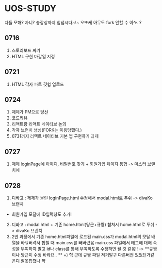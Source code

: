 ﻿# UOS-STUDY
 
 다들 모해? 자니?
 총장상까지 힘냅시다~!~
 오또케 아무도 fork 안할 수 이쏘..?
 
 ## 0716
 1. 스토리보드 짜기
 2. HTML 구현 마감일 지정
 
 ## 0721
 1. HTML 각자 파트 깃헙 업로드
 
 ## 0724
 1. 제제가 PM으로 당선
 2. 코드리뷰
 3. 리액트랑 리액트 네이티브 논의
 4. 각자 브런치 생성(FORK는 이용당했다.)
 5. 0731까지 리엑트 네이티브 기본 앱 구현하기 과제
 
 ## 0727
 1. 제제 loginPage에 아이디, 비밀번호 찾기 + 회원가입 페이지 통합 -> 마스터 브랜치에 

 ## 0728
 1. 디바고 : 제제가 올린 loginPage.html 수정해서 modal.html로 푸쉬 -> divaKo 브랜치
 - 회원가입 모달에 ID입력창도 추가!
 2. 디바고 : modal.html + 기존 home.html(당근+규짱) 합쳐서 home.html로 푸쉬 -> divaKo 브랜치
 3. 2번 과정에서 기존 home.html파일에 로드된 main.css가 modal.html의 모달 배열을 바꿔버려서 합칠 때 main.css를 빼버렸음
    main.css 파일에서 태그에 대해 속성을 부여하지 말고 id나 class를 통해 부여하도록 수정하면 될 것 같음!! ->  **규짱이나 당근이 수정 바라요.. **
     +) 헉 근데 규짱 파일 저거말구 다른버전 있었던거같은디 잘못합쳤나 꺅
